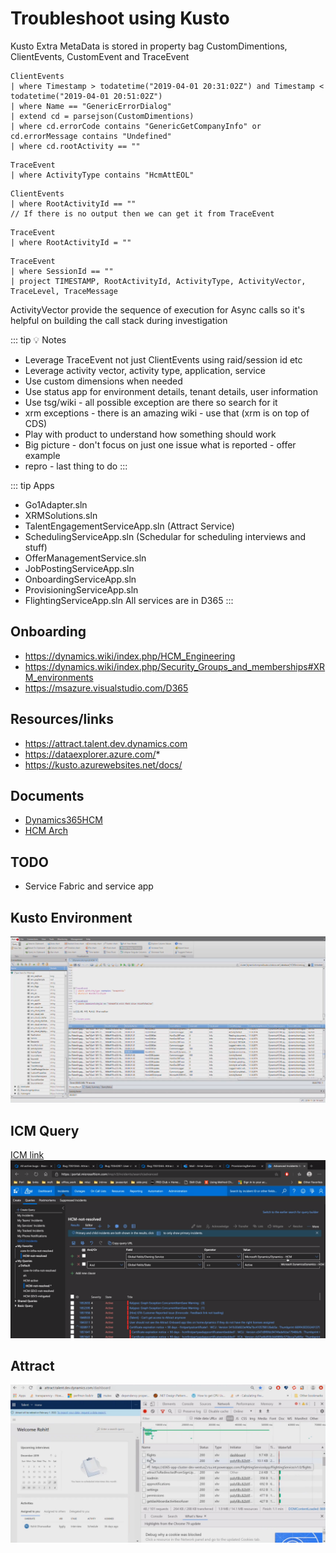 # Troubleshoot using Kusto

Kusto Extra MetaData is stored in property bag
CustomDimentions, ClientEvents, CustomEvent and TraceEvent

```
ClientEvents
| where Timestamp > todatetime("2019-04-01 20:31:02Z") and Timestamp < todatetime("2019-04-01 20:51:02Z")
| where Name == "GenericErrorDialog"
| extend cd = parsejson(CustomDimentions) 
| where cd.errorCode contains "GenericGetCompanyInfo" or cd.errorMessage contains "Undefined"
| where cd.rootActivity == ""
```

```
TraceEvent
| where ActivityType contains "HcmAttEOL"
```

```
ClientEvents
| where RootActivityId == "" 
// If there is no output then we can get it from TraceEvent
```

```
TraceEvent
| where RootActivityId = ""
```

```
TraceEvent
| where SessionId == ""
| project TIMESTAMP, RootActivityId, ActivityType, ActivityVector, TraceLevel, TraceMessage
```

ActivityVector provide the sequence of execution for Async calls so it's helpful on building the call stack during investigation

::: tip
:bulb: Notes
* Leverage TraceEvent not just ClientEvents using raid/session id etc
* Leverage activity vector, activity type, application, service
* Use custom dimensions when needed
* Use status app for environment details, tenant details, user information
* Use tsg/wiki - all possible exception are there so search for it
* xrm exceptions - there is an amazing wiki - use that (xrm is on top of CDS)
* Play with product to understand how something should work
* Big picture - don't focus on just one issue what is reported - offer example
* repro - last thing to do 
:::

::: tip Apps
* Go1Adapter.sln
* XRMSolutions.sln
* TalentEngagementServiceApp.sln (Attract Service)
* SchedulingServiceApp.sln (Schedular for scheduling interviews and stuff)
* OfferManagementService.sln
* JobPostingServiceApp.sln
* OnboardingServiceApp.sln
* ProvisioningServiceApp.sln
* FlightingServiceApp.sln
All services are in D365
:::

## Onboarding
* https://dynamics.wiki/index.php/HCM_Engineering
* https://dynamics.wiki/index.php/Security_Groups_and_memberships#XRM_environments
* https://msazure.visualstudio.com/D365

## Resources/links
* https://attract.talent.dev.dynamics.com
* https://dataexplorer.azure.com/* 
* https://kusto.azurewebsites.net/docs/

## Documents
* [Dynamics365HCM]( https://microsoft.sharepoint.com/teams/Dynamics365HCM/Shared%20Documents/Forms/AllItems.aspx)
* [HCM Arch](https://microsoft.sharepoint.com/:u:/r/teams/Dynamics365HCM/_layouts/15/Doc.aspx?sourcedoc=%7B20405A97-6756-437A-9544-F81E096386C5%7D&file=HCM_Arch.vsdx&action=default)

## TODO
* Service Fabric and service app

## Kusto Environment
![Demo](./../images/kusto_troubleshooting.png)

## ICM Query
[ICM link](https://aka.ms/ICM)
![ICM QUery](./../images/Icm_Query.png)

## Attract
![Attract](./../images/Attract.png)




